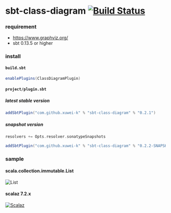 # sbt-class-diagram [![Build Status](https://secure.travis-ci.org/xuwei-k/sbt-class-diagram.png?branch=master)](https://travis-ci.org/xuwei-k/sbt-class-diagram)

### requirement

- <https://www.graphviz.org/>
- sbt 0.13.5 or higher

### install

#### `build.sbt`

```scala
enablePlugins(ClassDiagramPlugin)
```

#### `project/plugin.sbt`

##### latest stable version

```scala
addSbtPlugin("com.github.xuwei-k" % "sbt-class-diagram" % "0.2.1")
```

##### snapshot version

```scala
resolvers += Opts.resolver.sonatypeSnapshots

addSbtPlugin("com.github.xuwei-k" % "sbt-class-diagram" % "0.2.2-SNAPSHOT")
```

### sample

#### scala.collection.immutable.List

![List](https://raw.githubusercontent.com/xuwei-k/sbt-class-diagram/master/sample/list.png)


#### scalaz 7.2.x

[![Scalaz](https://xuwei-k.github.io/scalaz-docs/diagram1.svg)](https://xuwei-k.github.io/scalaz-docs/diagram1.svg)

